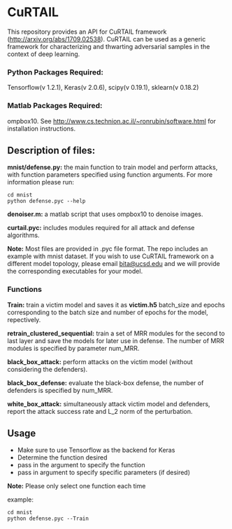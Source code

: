 # CuRTAIL

This repository provides an API for CuRTAIL framework (http://arxiv.org/abs/1709.02538). CuRTAIL can be used as a generic framework for characterizing and thwarting  adversarial samples in the context of deep learning.


### Python Packages Required:
Tensorflow(v 1.2.1), Keras(v 2.0.6), scipy(v 0.19.1), sklearn(v 0.18.2)

### Matlab Packages Required:
ompbox10. See http://www.cs.technion.ac.il/~ronrubin/software.html for installation instructions.


## Description of files:

**mnist/defense.py:** the main function to train model and perform attacks, with function parameters specified using function arguments. For more information please run:
```
cd mnist
python defense.pyc --help
```

**denoiser.m:** a matlab script that uses ompbox10 to denoise images.

**curtail.pyc:** includes modules required for all attack and defense algorithms.

**Note:** Most files are provided in .pyc file format. The repo includes an example with mnist dataset. If you wish to use CuRTAIL framework on a different model topology, please email bita@ucsd.edu and we will provide the corresponding executables for your model.


### Functions

**Train:** train a victim model and saves it as **victim.h5** batch_size and epochs corresponding to the batch size and number of epochs for the model, repectively.

**retrain_clustered_sequential:** train a set of MRR modules for the second to last layer and save the models for later use in defense. The number of MRR modules is specified by parameter num_MRR.

**black_box_attack:** perform attacks on the victim model (without considering the defenders).

**black_box_defense:** evaluate the black-box defense, the number of defenders is specified by num_MRR.

**white_box_attack:** simultaneously attack victim model and defenders, report the attack success rate and L_2 norm of the perturbation.


## Usage

* Make sure to use Tensorflow as the backend for Keras
* Determine the function desired
* pass in the argument to specify the function
* pass in argument to specify specific parameters (if desired)

**Note:** Please only select one function each time

example:
```
cd mnist
python defense.pyc --Train
```
